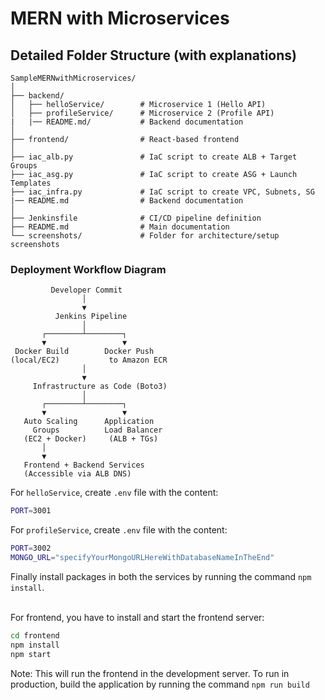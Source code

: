 # MERN with Microservices

## Detailed Folder Structure (with explanations)

```
SampleMERNwithMicroservices/
│
├── backend/
│   ├── helloService/        # Microservice 1 (Hello API)
│   ├── profileService/      # Microservice 2 (Profile API)
|   |── README.md/           # Backend documentation
│
├── frontend/                # React-based frontend
│
├── iac_alb.py               # IaC script to create ALB + Target Groups
├── iac_asg.py               # IaC script to create ASG + Launch Templates
├── iac_infra.py             # IaC script to create VPC, Subnets, SG
|── README.md                # Backend documentation
│
├── Jenkinsfile              # CI/CD pipeline definition
├── README.md                # Main documentation
└── screenshots/             # Folder for architecture/setup screenshots

```

### Deployment Workflow Diagram
```
         Developer Commit
                │
                ▼
          Jenkins Pipeline
                │
       ┌────────┴────────┐
       ▼                 ▼
 Docker Build        Docker Push
(local/EC2)           to Amazon ECR
                │
                ▼
     Infrastructure as Code (Boto3)
                │
       ┌────────┴────────┐
       ▼                 ▼
   Auto Scaling      Application
     Groups          Load Balancer
   (EC2 + Docker)     (ALB + TGs)
       │
       ▼
   Frontend + Backend Services
   (Accessible via ALB DNS)

```


For `helloService`, create `.env` file with the content:
```bash
PORT=3001
```

For `profileService`, create `.env` file with the content:
```bash
PORT=3002
MONGO_URL="specifyYourMongoURLHereWithDatabaseNameInTheEnd"
```

Finally install packages in both the services by running the command `npm install`.

<br/>
For frontend, you have to install and start the frontend server:

```bash
cd frontend
npm install
npm start
```

Note: This will run the frontend in the development server. To run in production, build the application by running the command `npm run build`